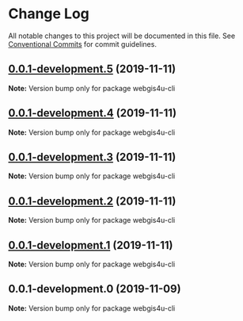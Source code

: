 # Change Log

All notable changes to this project will be documented in this file.
See [Conventional Commits](https://conventionalcommits.org) for commit guidelines.

## [0.0.1-development.5](https://github.com/environment-agency-austria/webgis4u/compare/webgis4u-cli@0.0.1-development.4...webgis4u-cli@0.0.1-development.5) (2019-11-11)

**Note:** Version bump only for package webgis4u-cli





## [0.0.1-development.4](https://github.com/environment-agency-austria/webgis4u/compare/webgis4u-cli@0.0.1-development.3...webgis4u-cli@0.0.1-development.4) (2019-11-11)

**Note:** Version bump only for package webgis4u-cli





## [0.0.1-development.3](https://github.com/environment-agency-austria/webgis4u/compare/webgis4u-cli@0.0.1-development.2...webgis4u-cli@0.0.1-development.3) (2019-11-11)

**Note:** Version bump only for package webgis4u-cli





## [0.0.1-development.2](https://github.com/environment-agency-austria/webgis4u/compare/webgis4u-cli@0.0.1-development.1...webgis4u-cli@0.0.1-development.2) (2019-11-11)

**Note:** Version bump only for package webgis4u-cli





## [0.0.1-development.1](https://github.com/environment-agency-austria/webgis4u/compare/webgis4u-cli@0.0.1-development.0...webgis4u-cli@0.0.1-development.1) (2019-11-11)

**Note:** Version bump only for package webgis4u-cli





## 0.0.1-development.0 (2019-11-09)

**Note:** Version bump only for package webgis4u-cli

